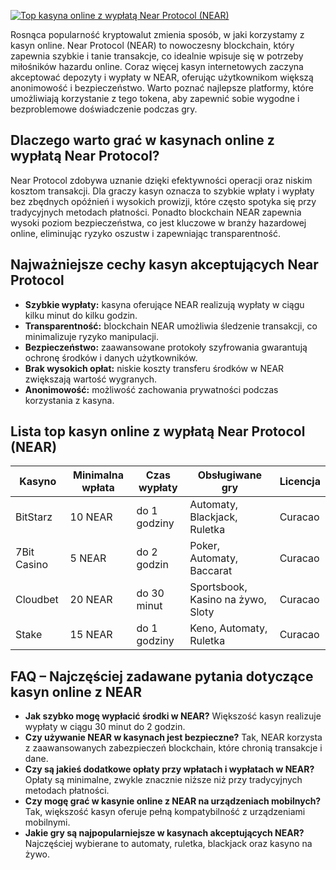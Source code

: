 [![Top kasyna online z wypłatą Near Protocol (NEAR)](https://123-caf.pages.dev/gitsignup.png)](https://vrmoo.ru/Bt82HjjY)

<p>Rosnąca popularność kryptowalut zmienia sposób, w jaki korzystamy z kasyn online. Near Protocol (NEAR) to nowoczesny blockchain, który zapewnia szybkie i tanie transakcje, co idealnie wpisuje się w potrzeby miłośników hazardu online. Coraz więcej kasyn internetowych zaczyna akceptować depozyty i wypłaty w NEAR, oferując użytkownikom większą anonimowość i bezpieczeństwo. Warto poznać najlepsze platformy, które umożliwiają korzystanie z tego tokena, aby zapewnić sobie wygodne i bezproblemowe doświadczenie podczas gry.</p>  <h2>Dlaczego warto grać w kasynach online z wypłatą Near Protocol?</h2> <p>Near Protocol zdobywa uznanie dzięki efektywności operacji oraz niskim kosztom transakcji. Dla graczy kasyn oznacza to szybkie wpłaty i wypłaty bez zbędnych opóźnień i wysokich prowizji, które często spotyka się przy tradycyjnych metodach płatności. Ponadto blockchain NEAR zapewnia wysoki poziom bezpieczeństwa, co jest kluczowe w branży hazardowej online, eliminując ryzyko oszustw i zapewniając transparentność.</p>  <h2>Najważniejsze cechy kasyn akceptujących Near Protocol</h2> <ul> <li><strong>Szybkie wypłaty:</strong> kasyna oferujące NEAR realizują wypłaty w ciągu kilku minut do kilku godzin.</li> <li><strong>Transparentność:</strong> blockchain NEAR umożliwia śledzenie transakcji, co minimalizuje ryzyko manipulacji.</li> <li><strong>Bezpieczeństwo:</strong> zaawansowane protokoły szyfrowania gwarantują ochronę środków i danych użytkowników.</li> <li><strong>Brak wysokich opłat:</strong> niskie koszty transferu środków w NEAR zwiększają wartość wygranych.</li> <li><strong>Anonimowość:</strong> możliwość zachowania prywatności podczas korzystania z kasyna.</li> </ul>  <h2>Lista top kasyn online z wypłatą Near Protocol (NEAR)</h2> <table> <thead> <tr> <th>Kasyno</th> <th>Minimalna wpłata</th> <th>Czas wypłaty</th> <th>Obsługiwane gry</th> <th>Licencja</th> </tr> </thead> <tbody> <tr> <td>BitStarz</td> <td>10 NEAR</td> <td>do 1 godziny</td> <td>Automaty, Blackjack, Ruletka</td> <td>Curacao</td> </tr> <tr> <td>7Bit Casino</td> <td>5 NEAR</td> <td>do 2 godzin</td> <td>Poker, Automaty, Baccarat</td> <td>Curacao</td> </tr> <tr> <td>Cloudbet</td> <td>20 NEAR</td> <td>do 30 minut</td> <td>Sportsbook, Kasino na żywo, Sloty</td> <td>Curacao</td> </tr> <tr> <td>Stake</td> <td>15 NEAR</td> <td>do 1 godziny</td> <td>Keno, Automaty, Ruletka</td> <td>Curacao</td> </tr> </tbody> </table>  <h2>FAQ – Najczęściej zadawane pytania dotyczące kasyn online z NEAR</h2> <ul> <li><strong>Jak szybko mogę wypłacić środki w NEAR?</strong> Większość kasyn realizuje wypłaty w ciągu 30 minut do 2 godzin.</li> <li><strong>Czy używanie NEAR w kasynach jest bezpieczne?</strong> Tak, NEAR korzysta z zaawansowanych zabezpieczeń blockchain, które chronią transakcje i dane.</li> <li><strong>Czy są jakieś dodatkowe opłaty przy wpłatach i wypłatach w NEAR?</strong> Opłaty są minimalne, zwykle znacznie niższe niż przy tradycyjnych metodach płatności.</li> <li><strong>Czy mogę grać w kasynie online z NEAR na urządzeniach mobilnych?</strong> Tak, większość kasyn oferuje pełną kompatybilność z urządzeniami mobilnymi.</li> <li><strong>Jakie gry są najpopularniejsze w kasynach akceptujących NEAR?</strong> Najczęściej wybierane to automaty, ruletka, blackjack oraz kasyno na żywo.</li> </ul>